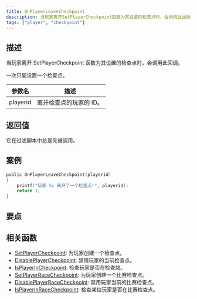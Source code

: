 ```yaml
---
title: OnPlayerLeaveCheckpoint
description: 当玩家离开SetPlayerCheckpoint函数为其设置的检查点时，会调用此回调。
tags: ["player", "checkpoint"]
---
```


## 描述

当玩家离开 SetPlayerCheckpoint 函数为其设置的检查点时，会调用此回调。

一次只能设置一个检查点。

| 参数名   | 描述                    |
| -------- | ----------------------- |
| playerid | 离开检查点的玩家的 ID。 |

## 返回值

它在过滤脚本中总是先被调用。

## 案例

```c
public OnPlayerLeaveCheckpoint(playerid)
{
    printf("玩家 %i 离开了一个检查点!", playerid);
    return 1;
}
```

## 要点

<TipNPCCallbacksCNs />

## 相关函数

- [SetPlayerCheckpoint](../functions/SetPlayerCheckpoint): 为玩家创建一个检查点。
- [DisablePlayerCheckpoint](../functions/DisablePlayerCheckpoint): 禁用玩家的当前检查点。
- [IsPlayerInCheckpoint](../functions/IsPlayerInCheckpoint): 检查玩家是否在检查站。
- [SetPlayerRaceCheckpoint](../functions/SetPlayerRaceCheckpoint): 为玩家创建一个比赛检查点。
- [DisablePlayerRaceCheckpoint](../functions/DisablePlayerRaceCheckpoint): 禁用玩家当前的比赛检查点。
- [IsPlayerInRaceCheckpoint](../functions/IsPlayerInRaceCheckpoint): 检查某位玩家是否在比赛检查点。
